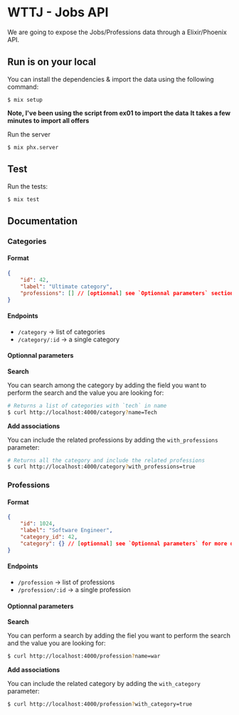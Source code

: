 # WTTJ - Jobs API

We are going to expose the Jobs/Professions data through a Elixir/Phoenix API.

## Run is on your local


You can install the dependencies & import the data using the following command:
```shell
$ mix setup
```
**Note, I've been using the script from ex01 to import the data**
**It takes a few minutes to import all offers**

Run the server
```shell
$ mix phx.server
```

## Test

Run the tests:
```
$ mix test
```

## Documentation

### Categories

#### Format
```json
{
    "id": 42,
    "label": "Ultimate category",
    "professions": [] // [optionnal] see `Optionnal parameters` section for more details
}
```

#### Endpoints

- `/category` -> list of categories
- `/category/:id` -> a single category

#### Optionnal parameters

**Search**

You can search among the category by adding the field you want to perform the search and the value you are looking for:
```bash
# Returns a list of categories with `tech` in name
$ curl http://localhost:4000/category?name=Tech
```

**Add associations**

You can include the related professions by adding the `with_professions` parameter:
```bash
# Returns all the category and include the related professions
$ curl http://localhost:4000/category?with_professions=true
```

### Professions

#### Format
```json
{
    "id": 1024,
    "label": "Software Engineer",
    "category_id": 42,
    "category": {} // [optionnal] see `Optionnal parameters` for more details
}
```

#### Endpoints

- `/profession` -> list of professions
- `/profession/:id` -> a single profession

#### Optionnal parameters

**Search**

You can perform a search by adding the fiel you want to perform the search and the value you are looking for:
```bash
$ curl http://localhost:4000/profession?name=war
```

**Add associations**

You can include the related category by adding the `with_category` parameter:
```bash
$ curl http://localhost:4000/profession?with_category=true
```